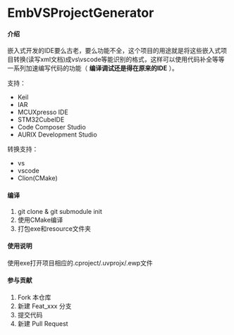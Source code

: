 # EmbVSProjectGenerator

#### 介绍
嵌入式开发的IDE要么古老，要么功能不全，这个项目的用途就是将这些嵌入式项目转换(读写xml文档)成vs\vscode等能识别的格式，这样可以使用代码补全等等一系列加速编写代码的功能（ **编译调试还是得在原来的IDE** ）。

支持：
- Keil
- IAR
- MCUXpresso IDE
- STM32CubeIDE
- Code Composer Studio
- AURIX Development Studio

转换支持：
- vs
- vscode
- Clion(CMake)

#### 编译
1.  git clone & git submodule init  
2.  使用CMake编译
3.  打包exe和resource文件夹


#### 使用说明

使用exe打开项目相应的.cproject/.uvprojx/.ewp文件

#### 参与贡献

1.  Fork 本仓库
2.  新建 Feat_xxx 分支
3.  提交代码
4.  新建 Pull Request
